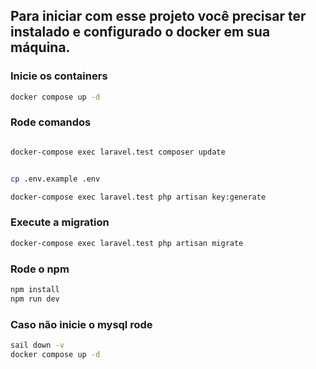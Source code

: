 ## Para iniciar com esse projeto você precisar ter instalado e configurado o docker em sua máquina.

### Inicie os containers

```bash
docker compose up -d
```
### Rode comandos
```bash

docker-compose exec laravel.test composer update

```
```bash

cp .env.example .env

docker-compose exec laravel.test php artisan key:generate

```
### Execute a migration
```bash
docker-compose exec laravel.test php artisan migrate
```
### Rode o npm
```bash
npm install
npm run dev
```

### Caso não inicie o mysql rode 
```bash
sail down -v
docker compose up -d
```
